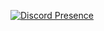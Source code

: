 [![Discord Presence](https://lanyard.cnrad.dev/api/1130942093313978458)](https://discord.com/users/1130942093313978458)
